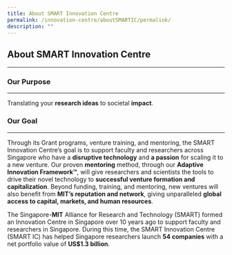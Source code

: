 ```yaml
---
title: About SMART Innovation Centre
permalink: /innovation-centre/aboutSMARTIC/permalink/
description: ""
---
```

## About SMART Innovation Centre
-----------------------------

### Our Purpose
-----------

Translating your **research ideas** to societal **impact**.

### Our Goal
--------

Through its Grant programs, venture training, and mentoring, the SMART Innovation Centre’s goal is to support faculty and researchers across Singapore who have a **disruptive technology** and **a passion** for scaling it to a new venture. Our proven **mentoring** method, through our **Adaptive Innovation Framework™**, will give researchers and scientists the tools to drive their novel technology to **successful venture formation and capitalization**. Beyond funding, training, and mentoring, new ventures will also benefit from **MIT’s reputation and network**, giving unparalleled **global access to capital, markets, and human resources**.

The Singapore-**MIT** Alliance for Research and Technology (SMART) formed an Innovation Centre in Singapore over 10 years ago to support faculty and researchers in Singapore. During this time, the SMART Innovation Centre (SMART IC) has helped Singapore researchers launch **54 companies** with a net portfolio value of **US$1.3 billion**.